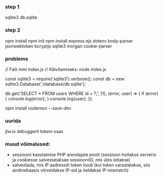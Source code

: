 ### step 1
sqlite3 db.sqlite

### step 2
npm install
npm init
npm install express ejs dotenv body-parser jsonwebtoken bcryptjs sqlite3 morgan cookie-parser

### problems
// Faili nimi index.js
// Käivitamiseks: node index.js

const sqlite3 = require('sqlite3').verbose();
const db = new sqlite3.Database('./database/db.sqlite');

db.get('SELECT * FROM users WHERE id = ?;', [1], (error, user) => {
    if (error) {
        console.log(error);
    }
    console.log(user);
});

npm install nodemon --save-dev


### uurida
jtw.io debuggerit tokeni osas


### muud võimalused:
- sessiooni kasutamine PHP arendajate poolt (sessioon hoitakse serveris ja cookiesse salvestataksae sessiooniID, mis üles leitakse)
- salvestada, mis IP aadressilt token loodi (kui token varastatakse, siis andmebaasis võrreldakse IP-sid ja öeldakse IP mismatch)